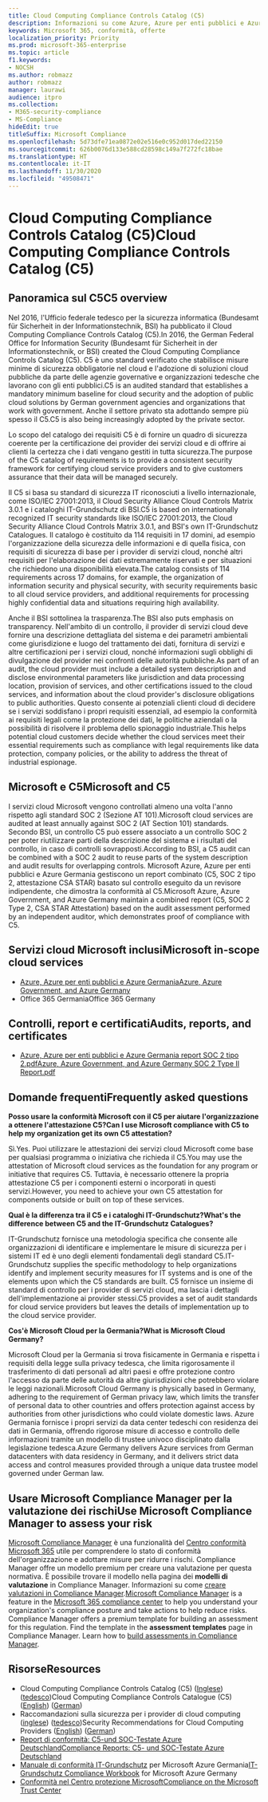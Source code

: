 ```yaml
---
title: Cloud Computing Compliance Controls Catalog (C5)
description: Informazioni su come Azure, Azure per enti pubblici e Azure Germania hanno dimostrato la propria conformità al Cloud Computing Compliance Controls Catalog (C5).
keywords: Microsoft 365, conformità, offerte
localization_priority: Priority
ms.prod: microsoft-365-enterprise
ms.topic: article
f1.keywords:
- NOCSH
ms.author: robmazz
author: robmazz
manager: laurawi
audience: itpro
ms.collection:
- M365-security-compliance
- MS-Compliance
hideEdit: true
titleSuffix: Microsoft Compliance
ms.openlocfilehash: 5d73dfe71ea0872e02e516e0c952d017ded22150
ms.sourcegitcommit: 626b0076d133e588cd28598c149a7f272fc18bae
ms.translationtype: HT
ms.contentlocale: it-IT
ms.lasthandoff: 11/30/2020
ms.locfileid: "49508471"
---
```

# <a name="cloud-computing-compliance-controls-catalog-c5"></a><span data-ttu-id="4f50b-104">Cloud Computing Compliance Controls Catalog (C5)</span><span class="sxs-lookup"><span data-stu-id="4f50b-104">Cloud Computing Compliance Controls Catalog (C5)</span></span>

## <a name="c5-overview"></a><span data-ttu-id="4f50b-105">Panoramica sul C5</span><span class="sxs-lookup"><span data-stu-id="4f50b-105">C5 overview</span></span>

<span data-ttu-id="4f50b-106">Nel 2016, l'Ufficio federale tedesco per la sicurezza informatica (Bundesamt für Sicherheit in der Informationstechnik, BSI) ha pubblicato il Cloud Computing Compliance Controls Catalog (C5).</span><span class="sxs-lookup"><span data-stu-id="4f50b-106">In 2016, the German Federal Office for Information Security (Bundesamt für Sicherheit in der Informationstechnik, or BSI) created the Cloud Computing Compliance Controls Catalog (C5).</span></span> <span data-ttu-id="4f50b-107">C5 è uno standard verificato che stabilisce misure minime di sicurezza obbligatorie nel cloud e l'adozione di soluzioni cloud pubbliche da parte delle agenzie governative e organizzazioni tedesche che lavorano con gli enti pubblici.</span><span class="sxs-lookup"><span data-stu-id="4f50b-107">C5 is an audited standard that establishes a mandatory minimum baseline for cloud security and the adoption of public cloud solutions by German government agencies and organizations that work with government.</span></span> <span data-ttu-id="4f50b-108">Anche il settore privato sta adottando sempre più spesso il C5.</span><span class="sxs-lookup"><span data-stu-id="4f50b-108">C5 is also being increasingly adopted by the private sector.</span></span>

<span data-ttu-id="4f50b-109">Lo scopo del catalogo dei requisiti C5 è di fornire un quadro di sicurezza coerente per la certificazione dei provider dei servizi cloud e di offrire ai clienti la certezza che i dati vengano gestiti in tutta sicurezza.</span><span class="sxs-lookup"><span data-stu-id="4f50b-109">The purpose of the C5 catalog of requirements is to provide a consistent security framework for certifying cloud service providers and to give customers assurance that their data will be managed securely.</span></span>

<span data-ttu-id="4f50b-110">Il C5 si basa su standard di sicurezza IT riconosciuti a livello internazionale, come ISO/IEC 27001:2013, il Cloud Security Alliance Cloud Controls Matrix 3.0.1 e i cataloghi IT-Grundschutz di BSI.</span><span class="sxs-lookup"><span data-stu-id="4f50b-110">C5 is based on internationally recognized IT security standards like ISO/IEC 27001:2013, the Cloud Security Alliance Cloud Controls Matrix 3.0.1, and BSI's own IT-Grundschutz Catalogues.</span></span> <span data-ttu-id="4f50b-111">Il catalogo è costituito da 114 requisiti in 17 domini, ad esempio l'organizzazione della sicurezza delle informazioni e di quella fisica, con requisiti di sicurezza di base per i provider di servizi cloud, nonché altri requisiti per l'elaborazione dei dati estremamente riservati e per situazioni che richiedono una disponibilità elevata.</span><span class="sxs-lookup"><span data-stu-id="4f50b-111">The catalog consists of 114 requirements across 17 domains, for example, the organization of information security and physical security, with security requirements basic to all cloud service providers, and additional requirements for processing highly confidential data and situations requiring high availability.</span></span>

<span data-ttu-id="4f50b-112">Anche il BSI sottolinea la trasparenza.</span><span class="sxs-lookup"><span data-stu-id="4f50b-112">The BSI also puts emphasis on transparency.</span></span> <span data-ttu-id="4f50b-113">Nell'ambito di un controllo, il provider di servizi cloud deve fornire una descrizione dettagliata del sistema e dei parametri ambientali come giurisdizione e luogo del trattamento dei dati, fornitura di servizi e altre certificazioni per i servizi cloud, nonché informazioni sugli obblighi di divulgazione del provider nei confronti delle autorità pubbliche.</span><span class="sxs-lookup"><span data-stu-id="4f50b-113">As part of an audit, the cloud provider must include a detailed system description and disclose environmental parameters like jurisdiction and data processing location, provision of services, and other certifications issued to the cloud services, and information about the cloud provider's disclosure obligations to public authorities.</span></span> <span data-ttu-id="4f50b-114">Questo consente ai potenziali clienti cloud di decidere se i servizi soddisfano i propri requisiti essenziali, ad esempio la conformità ai requisiti legali come la protezione dei dati, le politiche aziendali o la possibilità di risolvere il problema dello spionaggio industriale.</span><span class="sxs-lookup"><span data-stu-id="4f50b-114">This helps potential cloud customers decide whether the cloud services meet their essential requirements such as compliance with legal requirements like data protection, company policies, or the ability to address the threat of industrial espionage.</span></span>

## <a name="microsoft-and-c5"></a><span data-ttu-id="4f50b-115">Microsoft e C5</span><span class="sxs-lookup"><span data-stu-id="4f50b-115">Microsoft and C5</span></span>

<span data-ttu-id="4f50b-116">I servizi cloud Microsoft vengono controllati almeno una volta l'anno rispetto agli standard SOC 2 (Sezione AT 101).</span><span class="sxs-lookup"><span data-stu-id="4f50b-116">Microsoft cloud services are audited at least annually against SOC 2 (AT Section 101) standards.</span></span> <span data-ttu-id="4f50b-117">Secondo BSI, un controllo C5 può essere associato a un controllo SOC 2 per poter riutilizzare parti della descrizione del sistema e i risultati del controllo, in caso di controlli sovrapposti.</span><span class="sxs-lookup"><span data-stu-id="4f50b-117">According to BSI, a C5 audit can be combined with a SOC 2 audit to reuse parts of the system description and audit results for overlapping controls.</span></span> <span data-ttu-id="4f50b-118">Microsoft Azure, Azure per enti pubblici e Azure Germania gestiscono un report combinato (C5, SOC 2 tipo 2, attestazione CSA STAR) basato sul controllo eseguito da un revisore indipendente, che dimostra la conformità al C5.</span><span class="sxs-lookup"><span data-stu-id="4f50b-118">Microsoft Azure, Azure Government, and Azure Germany maintain a combined report (C5, SOC 2 Type 2, CSA STAR Attestation) based on the audit assessment performed by an independent auditor, which demonstrates proof of compliance with C5.</span></span>

## <a name="microsoft-in-scope-cloud-services"></a><span data-ttu-id="4f50b-119">Servizi cloud Microsoft inclusi</span><span class="sxs-lookup"><span data-stu-id="4f50b-119">Microsoft in-scope cloud services</span></span>

- [<span data-ttu-id="4f50b-120">Azure, Azure per enti pubblici e Azure Germania</span><span class="sxs-lookup"><span data-stu-id="4f50b-120">Azure, Azure Government, and Azure Germany</span></span>](https://go.microsoft.com/fwlink/p/?linkid=2051569)
- <span data-ttu-id="4f50b-121">Office 365 Germania</span><span class="sxs-lookup"><span data-stu-id="4f50b-121">Office 365 Germany</span></span>

## <a name="audits-reports-and-certificates"></a><span data-ttu-id="4f50b-122">Controlli, report e certificati</span><span class="sxs-lookup"><span data-stu-id="4f50b-122">Audits, reports, and certificates</span></span>

- [<span data-ttu-id="4f50b-123">Azure, Azure per enti pubblici e Azure Germania report SOC 2 tipo 2.pdf</span><span class="sxs-lookup"><span data-stu-id="4f50b-123">Azure, Azure Government, and Azure Germany SOC 2 Type II Report.pdf</span></span>](https://go.microsoft.com/fwlink/p/?linkid=2093520)

## <a name="frequently-asked-questions"></a><span data-ttu-id="4f50b-124">Domande frequenti</span><span class="sxs-lookup"><span data-stu-id="4f50b-124">Frequently asked questions</span></span>

<span data-ttu-id="4f50b-125">**Posso usare la conformità Microsoft con il C5 per aiutare l'organizzazione a ottenere l'attestazione C5?**</span><span class="sxs-lookup"><span data-stu-id="4f50b-125">**Can I use Microsoft compliance with C5 to help my organization get its own C5 attestation?**</span></span>

<span data-ttu-id="4f50b-126">Sì.</span><span class="sxs-lookup"><span data-stu-id="4f50b-126">Yes.</span></span> <span data-ttu-id="4f50b-127">Puoi utilizzare le attestazioni dei servizi cloud Microsoft come base per qualsiasi programma o iniziativa che richieda il C5.</span><span class="sxs-lookup"><span data-stu-id="4f50b-127">You may use the attestation of Microsoft cloud services as the foundation for any program or initiative that requires C5.</span></span> <span data-ttu-id="4f50b-128">Tuttavia, è necessario ottenere la propria attestazione C5 per i componenti esterni o incorporati in questi servizi.</span><span class="sxs-lookup"><span data-stu-id="4f50b-128">However, you need to achieve your own C5 attestation for components outside or built on top of these services.</span></span>

<span data-ttu-id="4f50b-129">**Qual è la differenza tra il C5 e i cataloghi IT-Grundschutz?**</span><span class="sxs-lookup"><span data-stu-id="4f50b-129">**What's the difference between C5 and the IT-Grundschutz Catalogues?**</span></span>

<span data-ttu-id="4f50b-130">IT-Grundschutz fornisce una metodologia specifica che consente alle organizzazioni di identificare e implementare le misure di sicurezza per i sistemi IT ed è uno degli elementi fondamentali degli standard C5.</span><span class="sxs-lookup"><span data-stu-id="4f50b-130">IT-Grundschutz supplies the specific methodology to help organizations identify and implement security measures for IT systems and is one of the elements upon which the C5 standards are built.</span></span> <span data-ttu-id="4f50b-131">C5 fornisce un insieme di standard di controllo per i provider di servizi cloud, ma lascia i dettagli dell'implementazione ai provider stessi.</span><span class="sxs-lookup"><span data-stu-id="4f50b-131">C5 provides a set of audit standards for cloud service providers but leaves the details of implementation up to the cloud service provider.</span></span>

<span data-ttu-id="4f50b-132">**Cos'è Microsoft Cloud per la Germania?**</span><span class="sxs-lookup"><span data-stu-id="4f50b-132">**What is Microsoft Cloud Germany?**</span></span>

<span data-ttu-id="4f50b-133">Microsoft Cloud per la Germania si trova fisicamente in Germania e rispetta i requisiti della legge sulla privacy tedesca, che limita rigorosamente il trasferimento di dati personali ad altri paesi e offre protezione contro l'accesso da parte delle autorità da altre giurisdizioni che potrebbero violare le leggi nazionali.</span><span class="sxs-lookup"><span data-stu-id="4f50b-133">Microsoft Cloud Germany is physically based in Germany, adhering to the requirement of German privacy law, which limits the transfer of personal data to other countries and offers protection against access by authorities from other jurisdictions who could violate domestic laws.</span></span> <span data-ttu-id="4f50b-134">Azure Germania fornisce i propri servizi da data center tedeschi con residenza dei dati in Germania, offrendo rigorose misure di accesso e controllo delle informazioni tramite un modello di trustee univoco disciplinato dalla legislazione tedesca.</span><span class="sxs-lookup"><span data-stu-id="4f50b-134">Azure Germany delivers Azure services from German datacenters with data residency in Germany, and it delivers strict data access and control measures provided through a unique data trustee model governed under German law.</span></span>

## <a name="use-microsoft-compliance-manager-to-assess-your-risk"></a><span data-ttu-id="4f50b-135">Usare Microsoft Compliance Manager per la valutazione dei rischi</span><span class="sxs-lookup"><span data-stu-id="4f50b-135">Use Microsoft Compliance Manager to assess your risk</span></span>

<span data-ttu-id="4f50b-p108">[Microsoft Compliance Manager](https://docs.microsoft.com/microsoft-365/compliance/compliance-manager) è una funzionalità del [Centro conformità Microsoft 365](https://docs.microsoft.com/microsoft-365/compliance/microsoft-365-compliance-center) utile per comprendere lo stato di conformità dell'organizzazione e adottare misure per ridurre i rischi. Compliance Manager offre un modello premium per creare una valutazione per questa normativa. È possibile trovare il modello nella pagina dei **modelli di valutazione** in Compliance Manager. Informazioni su come [creare valutazioni in Compliance Manager](https://docs.microsoft.com/microsoft-365/compliance/compliance-manager-assessments).</span><span class="sxs-lookup"><span data-stu-id="4f50b-p108">[Microsoft Compliance Manager](https://docs.microsoft.com/microsoft-365/compliance/compliance-manager) is a feature in the [Microsoft 365 compliance center](https://docs.microsoft.com/microsoft-365/compliance/microsoft-365-compliance-center) to help you understand your organization's compliance posture and take actions to help reduce risks. Compliance Manager offers a premium template for building an assessment for this regulation. Find the template in the **assessment templates** page in Compliance Manager. Learn how to [build assessments in Compliance Manager](https://docs.microsoft.com/microsoft-365/compliance/compliance-manager-assessments).</span></span>

## <a name="resources"></a><span data-ttu-id="4f50b-140">Risorse</span><span class="sxs-lookup"><span data-stu-id="4f50b-140">Resources</span></span>

- <span data-ttu-id="4f50b-141">Cloud Computing Compliance Controls Catalog (C5) ([Inglese](https://www.bsi.bund.de/EN/Topics/CloudComputing/Compliance_Criteria_Catalogue/Compliance_Criteria_Catalogue_node.html)) ([tedesco](https://www.bsi.bund.de/DE/Themen/DigitaleGesellschaft/CloudComputing/Kriterienkatalog/Kriterienkatalog_node.html))</span><span class="sxs-lookup"><span data-stu-id="4f50b-141">Cloud Computing Compliance Controls Catalogue (C5) ([English](https://www.bsi.bund.de/EN/Topics/CloudComputing/Compliance_Criteria_Catalogue/Compliance_Criteria_Catalogue_node.html)) ([German](https://www.bsi.bund.de/DE/Themen/DigitaleGesellschaft/CloudComputing/Kriterienkatalog/Kriterienkatalog_node.html))</span></span>
- <span data-ttu-id="4f50b-142">Raccomandazioni sulla sicurezza per i provider di cloud computing ([inglese](https://www.bsi.bund.de/EN/Topics/CloudComputing/Secure_use_of_cloud_services/Secure_use_cloud_services_node.html)) ([tedesco](https://www.bsi.bund.de/DE/Themen/DigitaleGesellschaft/CloudComputing/Sichere_Nutzung_Cloud/Sichere_Nutzung_Cloud_node.html))</span><span class="sxs-lookup"><span data-stu-id="4f50b-142">Security Recommendations for Cloud Computing Providers ([English](https://www.bsi.bund.de/EN/Topics/CloudComputing/Secure_use_of_cloud_services/Secure_use_cloud_services_node.html)) ([German](https://www.bsi.bund.de/DE/Themen/DigitaleGesellschaft/CloudComputing/Sichere_Nutzung_Cloud/Sichere_Nutzung_Cloud_node.html))</span></span>
- [<span data-ttu-id="4f50b-143">Report di conformità: C5-und SOC-Testate Azure Deutschland</span><span class="sxs-lookup"><span data-stu-id="4f50b-143">Compliance Reports: C5- und SOC-Testate Azure Deutschland</span></span>](https://servicetrust.microsoft.com/ViewPage/MSComplianceGuide?command=Download&downloadType=Document&downloadId=df100ae1-baf9-4785-8a6d-864c0bc5c308&docTab=4ce99610-c9c0-11e7-8c2c-f908a777fa4d_SOC%20%2F%20SSAE%2016%20Reports)
- <span data-ttu-id="4f50b-144">[Manuale di conformità IT-Grundschutz](https://gallery.technet.microsoft.com/Azure-Germany-IT-fca4afd7) per Microsoft Azure Germania</span><span class="sxs-lookup"><span data-stu-id="4f50b-144">[IT-Grundschutz Compliance Workbook](https://gallery.technet.microsoft.com/Azure-Germany-IT-fca4afd7) for Microsoft Azure Germany</span></span>
- [<span data-ttu-id="4f50b-145">Conformità nel Centro protezione Microsoft</span><span class="sxs-lookup"><span data-stu-id="4f50b-145">Compliance on the Microsoft Trust Center</span></span>](https://www.microsoft.com/trust-center/compliance/compliance-overview)
